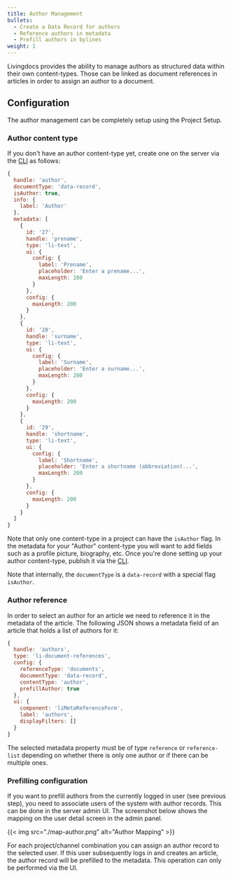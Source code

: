 ```yaml
---
title: Author Management
bullets:
  - Create a Data Record for authors
  - Reference authors in metadata
  - Prefill authors in bylines
weight: 1
---
```


Livingdocs provides the ability to manage authors as structured data within their own content-types. Those can be linked as document references in articles in order to assign an author to a document.

## Configuration

The author management can be completely setup using the Project Setup.

### Author content type

If you don't have an author content-type yet, create one on the server via the [CLI](https://docs.livingdocs.io/reference/cli/) as follows:

```js
{
  handle: 'author',
  documentType: 'data-record',
  isAuthor: true,
  info: {
    label: 'Author'
  },
  metadata: [
    {
      id: '27',
      handle: 'prename',
      type: 'li-text',
      ui: {
        config: {
          label: 'Prename',
          placeholder: 'Enter a prename...',
          maxLength: 200
        }
      },
      config: {
        maxLength: 200
      }
    },
    {
      id: '28',
      handle: 'surname',
      type: 'li-text',
      ui: {
        config: {
          label: 'Surname',
          placeholder: 'Enter a surname...',
          maxLength: 200
        }
      },
      config: {
        maxLength: 200
      }
    },
    {
      id: '29',
      handle: 'shortname',
      type: 'li-text',
      ui: {
        config: {
          label: 'Shortname',
          placeholder: 'Enter a shortname (abbreviation)...',
          maxLength: 200
        }
      },
      config: {
        maxLength: 200
      }
    }
  ]
}
```

Note that only one content-type in a project can have the `isAuthor` flag. In the metadata for your "Author" content-type you will want to add fields such as a profile picture, biography, etc.
Once you're done setting up your author content-type, publish it via the [CLI](https://docs.livingdocs.io/reference/cli/).

Note that internally, the `documentType` is a `data-record` with a special flag `isAuthor`.

### Author reference

In order to select an author for an article we need to reference it in the metadata of the article. The following JSON shows a metadata field of an article that holds a list of authors for it:

```js
{
  handle: 'authors',
  type: 'li-document-references',
  config: {
    referenceType: 'documents',
    documentType: 'data-record',
    contentType: 'author',
    prefillAuthor: true
  },
  ui: {
    component: 'liMetaReferenceForm',
    label: 'authors',
    displayFilters: []
  }
}
```

The selected metadata property must be of type `reference` or `reference-list` depending on whether there is only one author or if there can be multiple ones.

### Prefilling configuration

If you want to prefill authors from the currently logged in user (see previous step), you need to associate users of the system with author records. This can be done in the server admin UI. The screenshot below shows the mapping on the user detail screen in the admin panel.

{{< img src="./map-author.png" alt="Author Mapping" >}}

For each project/channel combination you can assign an author record to the selected user. If this user subsequently logs in and creates an article, the author record will be prefilled to the metadata.
This operation can only be performed via the UI.
